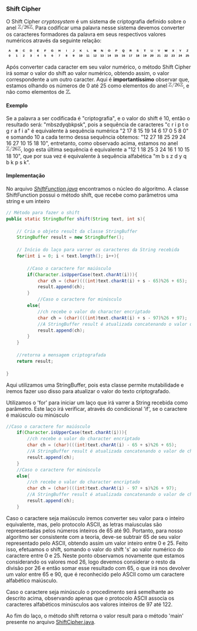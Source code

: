 ### Shift Cipher

O Shift Cipher *cryptosystem* é um sistema de criptografia definido sobre o anel  <img src="../../images/ring.png" width="40"/>. Para codificar uma palavra nesse sistema devemos converter os caracteres formadores da palavra em seus respectivos valores numéricos através da seguinte relação:

<p style="align:center">
	<img src="../../images/alph_num.png">
</p>

Após converter cada caracter em seu valor numérico, o método Shift Cipher irá somar o valor do shift ao valor numérico, obtendo assim, o valor correspondente a um outro caracter. Aqui é **importantíssimo** observar que, estamos olhando os números de 0 até 25 como elementos do anel <img src="../../images/ring.png" width="40">, e não como elementos de <img src="../../images/z.png" width="10">.

#### Exemplo 
Se a palavra a ser codificada é "criptografia", e o valor do shift é 10, então o resultado será: "mbszdyqbkpsk", pois a sequência de caracteres "c r i p t o g r a f i a" é equivalente à sequência numérica "2 17 8 15 19 14 6 17 0 5 8 0" e somando 10 a cada termo dessa sequência obtemos: "12 27 18 25 29 24 16 27 10 15 18 10", entretanto, como observado acima, estamos no anel <img src="../../images/ring.png" width="40">, logo esta última sequência é equivalente a "12 1 18 25 3 24 16 1 10 15 18 10", que por sua vez é equivalente à sequência alfabética "m b s z d y q b k p s k".

#### Implementação

No arquivo *[ShiftFunction.java](ShiftFunction.java)* encontramos o núcleo do algoritmo. A classe ShiftFunction possui o método shift, que recebe como parâmetros uma string e um inteiro

``` java
// Método para fazer o shift
public static StringBuffer shift(String text, int s){
	
	// Cria o objeto result da classe StringBuffer
	StringBuffer result = new StringBuffer();
		
	// Início do laço para varrer os caracteres da String recebida
	for(int i = 0; i < text.length(); i++){

		//Caso o caractere for maiúsculo
		if(Character.isUpperCase(text.charAt(i))){
			char ch = (char)(((int)text.charAt(i) + s - 65)%26 + 65);
			result.append(ch);
		}
			//Caso o caractere for minúsculo
		else{
			//ch recebe o valor do character encriptado
			char ch = (char)(((int)text.charAt(i) + s - 97)%26 + 97);
			//A StringBuffer result é atualizada concatenando o valor de ch
			result.append(ch);
		}
	}

	//retorna a mensagem criptografada
	return result;

}
```

Aqui utilizamos uma StringBuffer, pois esta classe permite mutabilidade e iremos fazer uso disso para atualizar o valor do texto criptografado.

Utilizamos o 'for' para iniciar um laço que irá varrer a String recebida como parâmetro. Este laço irá verificar, através do condicional 'if', se o caractere é maiúsculo ou minúsculo

```java
//Caso o caractere for maiúsculo
	if(Character.isUpperCase(text.charAt(i))){
		//ch recebe o valor do character encriptado
		char ch = (char)(((int)text.charAt(i) - 65 + s)%26 + 65);
		//A StringBuffer result é atualizada concatenando o valor de ch
		result.append(ch);
	}
	//Caso o caractere for minúsculo
	else{
		//ch recebe o valor do character encriptado
		char ch = (char)(((int)text.charAt(i) - 97 + s)%26 + 97);
		//A StringBuffer result é atualizada concatenando o valor de ch
		result.append(ch);
	}
```
Caso o caractere seja maiúsculo iremos converter seu valor para o inteiro equivalente, mas, pelo protocolo ASCII, as letras maíusculas são representadas pelos números inteiros de 65 até 90. Portanto, para nosso algoritmo ser consistente com a teoria, deve-se subtrair 65 de seu valor representado pelo ASCII, obtendo assim um valor inteiro entre 0 e 25. Feito isso, efetuamos o shift, somando o valor do shift 's' ao valor numérico do caractere entre 0 e 25. Neste ponto observamos novamente que estamos considerando os valores mod 26, logo devemos considerar o resto da divisão por 26 e então somar esse resultado com 65, o que irá nos devolver um valor entre 65 e 90, que é reconhecido pelo ASCII como um caractere alfabético maiúsculo.

Caso o caractere seja minúsculo o procedimento será semelhante ao descrito acima, observando apenas que o protocolo ASCII associa os caracteres alfabéticos minúsculos aos valores inteiros de 97 até 122.

Ao fim do laço, o método shift retorna o valor result para o método 'main' presente no arquivo [ShiftCipher.java](ShiftCipher.java).
